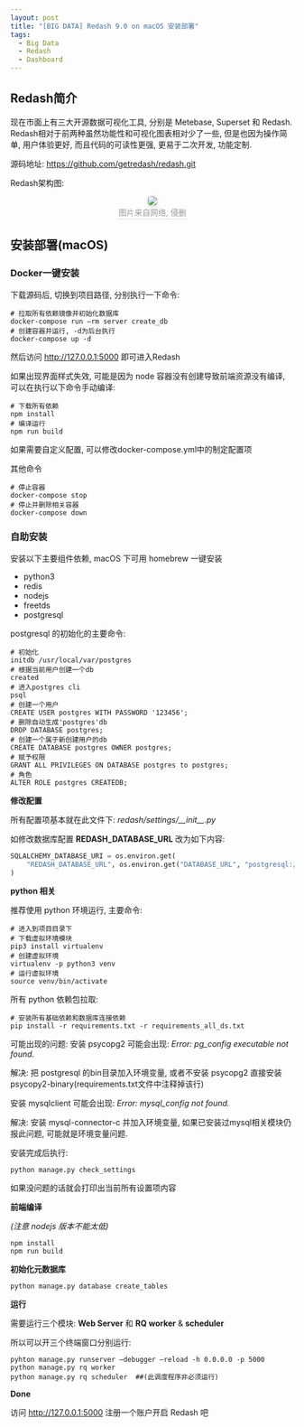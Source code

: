 ```yaml
---
layout: post
title: "[BIG DATA] Redash 9.0 on macOS 安装部署"
tags: 
  - Big Data
  - Redash
  - Dashboard
---
```


## Redash简介

现在市面上有三大开源数据可视化工具, 分别是 Metebase, Superset 和 Redash. Redash相对于前两种虽然功能性和可视化图表相对少了一些, 但是也因为操作简单, 用户体验更好, 而且代码的可读性更强, 更易于二次开发, 功能定制.

源码地址: https://github.com/getredash/redash.git


Redash架构图:

<center>
    <img style="border-radius: 0.3125em;box-shadow: 0 2px 4px 0 rgba(34,36,38,.12),0 2px 10px 0 rgba(34,36,38,.08);" src="https://pic1.zhimg.com/v2-50c3f04b9772f0f8f6d3c740a3794b56_r.jpg">
    <br>
    <div style="color:orange; border-bottom: 1px solid #d9d9d9;display: inline-block;color: #999;padding: 2px;">图片来自网络, 侵删</div>
</center>


## 安装部署(macOS)

### Docker一键安装

下载源码后, 切换到项目路径, 分别执行一下命令:
```shell
# 拉取所有依赖镜像并初始化数据库
docker-compose run –rm server create_db
# 创建容器并运行, -d为后台执行
docker-compose up -d
```
然后访问 http://127.0.0.1:5000 即可进入Redash

如果出现界面样式失效, 可能是因为 node 容器没有创建导致前端资源没有编译, 可以在执行以下命令手动编译:
```shell
# 下载所有依赖
npm install
# 编译运行
npm run build
```

如果需要自定义配置, 可以修改docker-compose.yml中的制定配置项

其他命令
```shell
# 停止容器
docker-compose stop
# 停止并删除相关容器
docker-compose down
```

### 自助安装

安装以下主要组件依赖, macOS 下可用 homebrew 一键安装

- python3
- redis
- nodejs
- freetds
- postgresql

postgresql 的初始化的主要命令:
```shell
# 初始化
initdb /usr/local/var/postgres
# 根据当前用户创建一个db
created
# 进入postgres cli
psql
# 创建一个用户
CREATE USER postgres WITH PASSWORD '123456';
# 删除自动生成'postgres'db
DROP DATABASE postgres;
# 创建一个属于新创建用户的db
CREATE DATABASE postgres OWNER postgres;
# 赋予权限
GRANT ALL PRIVILEGES ON DATABASE postgres to postgres;
# 角色
ALTER ROLE postgres CREATEDB;
```

**修改配置** 

所有配置项基本就在此文件下: *redash/settings/\_\_init\_\_.py* 

如修改数据库配置 **REDASH_DATABASE_URL** 改为如下内容:
```python
SQLALCHEMY_DATABASE_URI = os.environ.get(
    "REDASH_DATABASE_URL", os.environ.get("DATABASE_URL", "postgresql://postgres:123456@127.0.0.1:5432/postgres")
)
```

**python 相关**

推荐使用 python 环境运行, 主要命令:
```shell
# 进入到项目目录下
# 下载虚拟环境模块
pip3 install virtualenv
# 创建虚拟环境
virtualenv -p python3 venv
# 运行虚拟环境
source venv/bin/activate
```

所有 python 依赖包拉取:
```shell
# 安装所有基础依赖和数据库连接依赖
pip install -r requirements.txt -r requirements_all_ds.txt
```

可能出现的问题:
安装 psycopg2 可能会出现: *Error: pg_config executable not found.*

解决: 把 postgresql 的bin目录加入环境变量, 或者不安装 psycopg2 直接安装 psycopy2-binary(requirements.txt文件中注释掉该行)

安装 mysqlclient 可能会出现: *Error: mysql_config not found.*

解决: 安装 mysql-connector-c 并加入环境变量, 如果已安装过mysql相关模块仍报此问题, 可能就是环境变量问题.

安装完成后执行: 
```shell
python manage.py check_settings
```
如果没问题的话就会打印出当前所有设置项内容

**前端编译**

*(注意 nodejs 版本不能太低)*
```shell
npm install
npm run build
```

**初始化元数据库**

```shell
python manage.py database create_tables
```

**运行**

需要运行三个模块: **Web Server** 和 **RQ worker** & **scheduler**

所以可以开三个终端窗口分别运行:
```shell
pyhton manage.py runserver –debugger –reload -h 0.0.0.0 -p 5000
python manage.py rq worker
python manage.py rq scheduler  ##(此调度程序非必须运行)
```

**Done**

访问 http://127.0.0.1:5000 注册一个账户开启 Redash 吧

